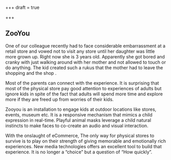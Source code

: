 +++
draft = true

+++
## ZooYou

One of our colleague recently had to face considerable embarrassment at a retail store and vowed not to visit any store until her daughter was little more grown up. Right now she is 3 years old. Apparently she got bored and cranky with just walking around with her mother and not allowed to touch or do anything. The kid created such a rukus that the mother had to leave the shopping and the shop .

Most of the parents can connect with the experience. It is surprising that most of the physical store pay good attention to experiences of adults but ignore kids in spite of the fact that adults will spend more time and explore more if they are freed up from worries of their kids.

Zooyou is an installation to engage kids at outdoor locations like stores, events, museum etc. It is a responsive mechanism that mimics a child expression in real-time. Playful animal masks leverage a child natural instincts to make faces to co-create an audio and visual interaction.

With the onslaught of eCommerce, The only way for physical stores to survive is to play on their strength of giving memorable and emotionally rich experiences. New media technologies offers an excellent tool to build that experience. It is no longer a “choice” but a question of “How quickly”.
